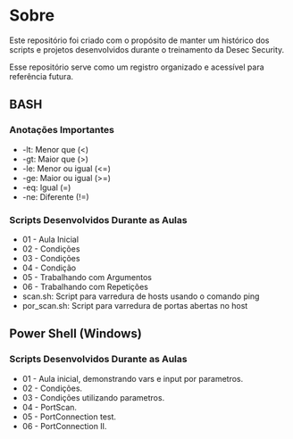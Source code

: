 # Sobre

Este repositório foi criado com o propósito de manter um histórico dos scripts e projetos desenvolvidos durante o treinamento da Desec Security.

Esse repositório serve como um registro organizado e acessível para referência futura. 

## BASH

### Anotações Importantes
- -lt: Menor que (<)
- -gt: Maior que (>)
- -le: Menor ou igual (<=)
- -ge: Maior ou igual (>=)
- -eq: Igual (=)
- -ne: Diferente (!=)

### Scripts Desenvolvidos Durante as Aulas
- 01 - Aula Inicial
- 02 - Condições
- 03 - Condições
- 04 - Condição
- 05 - Trabalhando com Argumentos
- 06 - Trabalhando com Repetições
- scan.sh: Script para varredura de hosts usando o comando ping
- por_scan.sh: Script para varredura de portas abertas no host

## Power Shell (Windows)

### Scripts Desenvolvidos Durante as Aulas
- 01 - Aula inicial, demonstrando vars e input por parametros.
- 02 - Condições.
- 03 - Condições utilizando parametros.
- 04 - PortScan.
- 05 - PortConnection test.
- 06 - PortConnection II.
